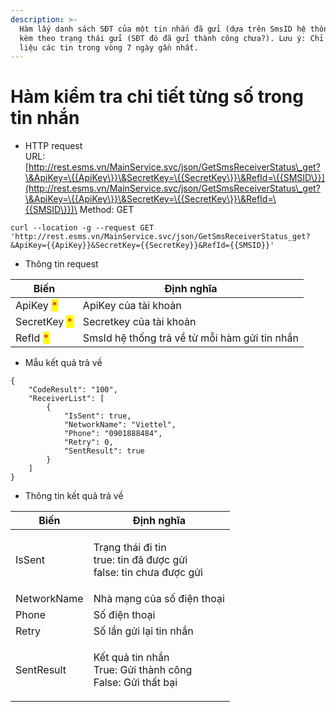 ```yaml
---
description: >-
  Hàm lấy danh sách SĐT của một tin nhắn đã gửi (dựa trên SmsID hệ thống trả về)
  kèm theo trạng thái gửi (SĐT đó đã gửi thành công chưa?). Lưu ý: Chỉ lấy dữ
  liệu các tin trong vòng 7 ngày gần nhất.
---
```


# Hàm kiểm tra chi tiết từng số trong tin nhắn

* HTTP request\
  URL: [http://rest.esms.vn/MainService.svc/json/GetSmsReceiverStatus\_get?\&ApiKey=\{{ApiKey\}}\&SecretKey=\{{SecretKey\}}\&RefId=\{{SMSID\}}](http://rest.esms.vn/MainService.svc/json/GetSmsReceiverStatus\_get?\&ApiKey=\{{ApiKey\}}\&SecretKey=\{{SecretKey\}}\&RefId=\{{SMSID\}})\
  Method: GET

```
curl --location -g --request GET 'http://rest.esms.vn/MainService.svc/json/GetSmsReceiverStatus_get?&ApiKey={{ApiKey}}&SecretKey={{SecretKey}}&RefId={{SMSID}}'
```

* Thông tin request

| Biến                                          | Định nghĩa                                    |
| --------------------------------------------- | --------------------------------------------- |
| ApiKey <mark style="color:red;">\*</mark>     | ApiKey của tài khoản                          |
| SecretKey <mark style="color:red;">\*</mark>  | Secretkey của tài khoản                       |
| RefId <mark style="color:red;">\*</mark>      | SmsId hệ thống trả về từ mỗi hàm gửi tin nhắn |

* Mẫu kết quả trả về

```
{
    "CodeResult": "100",
    "ReceiverList": [
        {
            "IsSent": true,
            "NetworkName": "Viettel",
            "Phone": "0901888484",
            "Retry": 0,
            "SentResult": true
        }
    ]
}
```

* Thông tin kết quả trả về

| Biến        | Định nghĩa                                                                    |
| ----------- | ----------------------------------------------------------------------------- |
| IsSent      | <p>Trạng thái đi tin<br>true: tin đã được gửi<br>false: tin chưa được gửi</p> |
| NetworkName | Nhà mạng của số điện thoại                                                    |
| Phone       | Số điện thoại                                                                 |
| Retry       | Số lần gửi lại tin nhắn                                                       |
| SentResult  | <p>Kết quả tin nhắn<br>True: Gửi thành công<br>False: Gửi thất bại</p>        |
